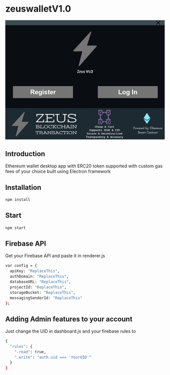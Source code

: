 # zeuswalletV1.0

![Zeus Wallet Preview](https://github.com/Jason-Soo/zeuswalletV1.0/blob/master/Media/homepage.png)

## Introduction
Ethereum wallet desktop app with ERC20 token supported with custom gas fees of your choice built using Electron framework


## Installation

```sh
npm install
```

## Start

```sh
npm start
```

## Firebase API
Get your Firebase API and paste it in renderer.js

```sh
var config = {
  apiKey: "ReplaceThis",
  authDomain: "ReplaceThis",
  databaseURL: "ReplaceThis",
  projectId: "ReplaceThis",
  storageBucket: "ReplaceThis",
  messagingSenderId: "ReplaceThis"
};
```

## Adding Admin features to your account
Just change the UID in dashboard.js and your firebase rules to 

```sh
{
  "rules": {
    ".read": true,
    ".write": "auth.uid === 'YourUID'"
  }
}
```

